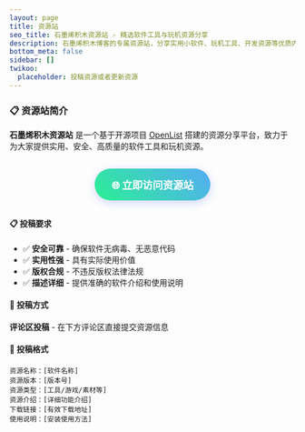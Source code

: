 ```yaml
---
layout: page
title: 资源站
seo_title: 石墨烯积木资源站 - 精选软件工具与玩机资源分享
description: 石墨烯积木博客的专属资源站，分享实用小软件、玩机工具、开发资源等优质内容，基于开源项目OpenList搭建，支持用户投稿。
bottom_meta: false
sidebar: []
twikoo:
  placeholder: 投稿资源或者更新资源
---
```


<!-- more -->

### 📋 资源站简介

**石墨烯积木资源站** 是一个基于开源项目 [OpenList](https://github.com/OpenListTeam/OpenList) 搭建的资源分享平台，致力于为大家提供实用、安全、高质量的软件工具和玩机资源。
<div style="text-align: center; margin: 30px 0;">
  <a href="https://www.shimoxi.icu/" target="_blank" style="display: inline-block; background: linear-gradient(45deg, #2bf094ff, #54acf4ff); color: white; padding: 15px 30px; text-decoration: none; border-radius: 50px; font-weight: bold; font-size: 18px; box-shadow: 0 4px 15px rgba(102, 126, 234, 0.3); transition: transform 0.3s ease;">
    🌐 立即访问资源站
  </a>
</div>

#### 📋 投稿要求
- ✅ **安全可靠** - 确保软件无病毒、无恶意代码
- ✅ **实用性强** - 具有实际使用价值
- ✅ **版权合规** - 不违反版权法律法规
- ✅ **描述详细** - 提供准确的软件介绍和使用说明

#### 📧 投稿方式
**评论区投稿** - 在下方评论区直接提交资源信息

#### 📝 投稿格式
```
资源名称：[软件名称]
资源版本：[版本号]
资源类型：[工具/游戏/素材等]
资源介绍：[详细功能介绍]
下载链接：[有效下载地址]
使用说明：[安装使用方法]
```